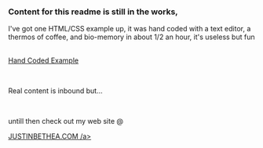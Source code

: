 <html><body><h3>Content for this readme is still in the works,</h3>
 <content><p>I've got one HTML/CSS example up, it was hand coded with a text editor, a thermos of coffee, and bio-memory in about 1/2 an hour,
 it's useless but fun </p> <br>
  <a href="class3.html">Hand Coded Example</a> <br>
  <p><br></p>
 <p>Real content is inbound but...</p><br>
<p>untill then check out my web site @ </p> <a href="https://justinbethea.com">JUSTINBETHEA.COM /a>
</body>
</html>
   

<!--
**justinbethea/justinbethea** is a ✨ _special_ ✨ repository because its `README.md` (this file) appears on your GitHub profile.

Here are some ideas to get you started:

- 🔭 I’m currently working on ...
- 🌱 I’m currently learning ...
- 👯 I’m looking to collaborate on ...
- 🤔 I’m looking for help with ...
- 💬 Ask me about ...
- 📫 How to reach me: ...
- 😄 Pronouns: ...
- ⚡ Fun fact: ...
-->


